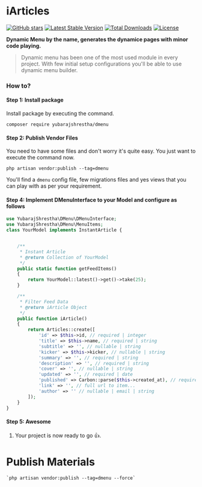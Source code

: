# iArticles

[![GitHub stars](https://img.shields.io/github/stars/yubarajshrestha/laravel-module.svg)](https://github.com/yubarajshrestha/iarticles/stargazers)
[![Latest Stable Version](https://poser.pugx.org/yubarajshrestha/iarticles/v/stable)](https://packagist.org/packages/yubarajshrestha/iarticles)
[![Total Downloads](https://poser.pugx.org/yubarajshrestha/iarticles/downloads)](https://packagist.org/packages/yubarajshrestha/iarticles)
[![License](https://poser.pugx.org/yubarajshrestha/iarticles/license)](https://packagist.org/packages/yubarajshrestha/iarticles)

**Dynamic Menu by the name, generates the dynamice pages with minor code playing.**

> Dynamic menu has been one of the most used module in every project. With few initial setup configurations you'll be able to use dynamic menu builder.

### How to?
#### Step 1: Install package

Install package by executing the command.

```shell
composer require yubarajshrestha/dmenu
```

#### Step 2: Publish Vendor Files
You need to have some files and don't worry it's quite easy. You just want to execute the command now.

```shell
php artisan vendor:publish --tag=dmenu
```
You'll find a `dmenu` config file, few migrations files and yes views that you can play with as per your requirement.

#### Step 4: Implement DMenuInterface to your Model and configure as follows
```php
use YubarajShrestha\DMenu\DMenuInterface;
use YubarajShrestha\DMenu\MenuItems;
class YourModel implements InstantArticle {


    /** 
     * Instant Article
     * @return Collection of YourModel
     */
    public static function getFeedItems()
    {
        return YourModel::latest()->get()->take(25);
    }

    /** 
     * Filter Feed Data
     * @return iArticle Object
     */
    public function iArticle()
    {
        return Articles::create([
            'id' => $this->id, // required | integer
            'title' => $this->name, // required | string
            'subtitle' => '', // nullable | string
            'kicker' => $this->kicker, // nullable | string
            'summary' => '', // required | string
            'description' => '', // required | string
            'cover' => '', // nullable | string
            'updated' => '', // required | date
            'published' => Carbon::parse($this->created_at), // required | date
            'link' => '', // full url to item...
            'author' => '' // nullable | email | string
        ]);
    }
}
```

#### Step 5: Awesome
1. Your project is now ready to go :+1:.
# Publish Materials
	`php artisan vendor:publish --tag=dmenu --force`